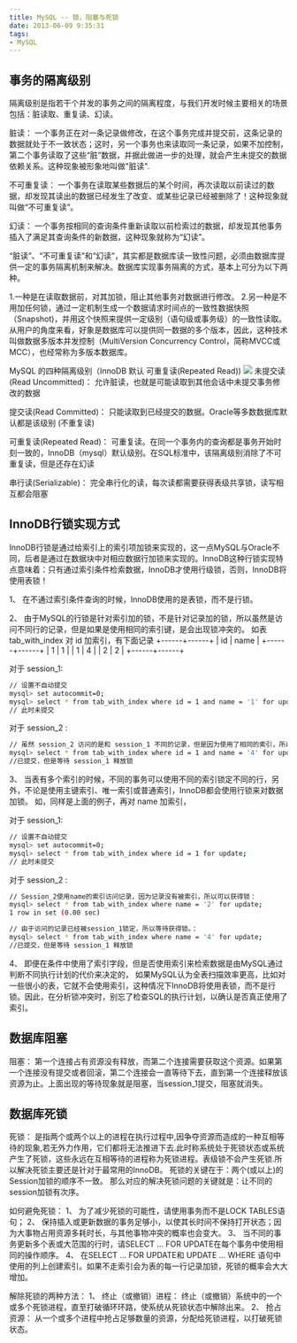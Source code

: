 ```yaml
---
title: MySQL -- 锁，阻塞与死锁
date: 2013-06-09 9:35:31
tags:
- MySQL
---
```



## 事务的隔离级别
隔离级别是指若干个并发的事务之间的隔离程度，与我们开发时候主要相关的场景包括：脏读取、重复读、幻读。

脏读： 一个事务正在对一条记录做修改，在这个事务完成并提交前，这条记录的数据就处于不一致状态；这时，另一个事务也来读取同一条记录，如果不加控制，第二个事务读取了这些“脏”数据，并据此做进一步的处理，就会产生未提交的数据依赖关系。这种现象被形象地叫做"脏读".

不可重复读： 一个事务在读取某些数据后的某个时间，再次读取以前读过的数据，却发现其读出的数据已经发生了改变、或某些记录已经被删除了！这种现象就叫做“不可重复读”。

幻读： 一个事务按相同的查询条件重新读取以前检索过的数据，却发现其他事务插入了满足其查询条件的新数据，这种现象就称为“幻读”。

“脏读”、“不可重复读”和“幻读”，其实都是数据库读一致性问题，必须由数据库提供一定的事务隔离机制来解决。数据库实现事务隔离的方式，基本上可分为以下两种。

1.一种是在读取数据前，对其加锁，阻止其他事务对数据进行修改。
2.另一种是不用加任何锁，通过一定机制生成一个数据请求时间点的一致性数据快照（Snapshot)，并用这个快照来提供一定级别（语句级或事务级）的一致性读取。从用户的角度来看，好象是数据库可以提供同一数据的多个版本，因此，这种技术叫做数据多版本并发控制（MultiVersion Concurrency Control，简称MVCC或MCC），也经常称为多版本数据库。

MySQL 的四种隔离级别（InnoDB 默认 可重复读(Repeated Read))
![](/post_imgs/mysql_1-6-1.png)
未提交读(Read Uncommitted)： 
允许脏读，也就是可能读取到其他会话中未提交事务修改的数据

提交读(Read Committed)： 只能读取到已经提交的数据。Oracle等多数数据库默认都是该级别 (不重复读)

可重复读(Repeated Read)： 可重复读。在同一个事务内的查询都是事务开始时刻一致的，InnoDB（mysql）默认级别。在SQL标准中，该隔离级别消除了不可重复读，但是还存在幻读

串行读(Serializable)： 完全串行化的读，每次读都需要获得表级共享锁，读写相互都会阻塞

## InnoDB行锁实现方式
InnoDB行锁是通过给索引上的索引项加锁来实现的，这一点MySQL与Oracle不同，后者是通过在数据块中对相应数据行加锁来实现的。InnoDB这种行锁实现特点意味着：只有通过索引条件检索数据，InnoDB才使用行级锁，否则，InnoDB将使用表锁！

1、 在不通过索引条件查询的时候，InnoDB使用的是表锁，而不是行锁。

2、 由于MySQL的行锁是针对索引加的锁，不是针对记录加的锁，所以虽然是访问不同行的记录，但是如果是使用相同的索引键，是会出现锁冲突的。
如表 tab_with_index 对 id 加索引，有下面记录
+------+------+
| id   | name |
+------+------+
| 1    | 1    |
| 1    | 4    |
| 2    | 2    |
+------+------+

对于 session_1:
``` bash
// 设置不自动提交
mysql> set autocommit=0;
mysql> select * from tab_with_index where id = 1 and name = '1' for update;
// 此时未提交
```

对于 session_2 :
``` bash
// 虽然 session_2 访问的是和 session_1 不同的记录，但是因为使用了相同的索引，所以需要等待锁：
mysql> select * from tab_with_index where id = 1 and name = '4' for update;
//已提交，但是等待 session_1 释放锁
```

3、 当表有多个索引的时候，不同的事务可以使用不同的索引锁定不同的行，另外，不论是使用主键索引、唯一索引或普通索引，InnoDB都会使用行锁来对数据加锁。
如，同样是上面的例子，再对 name 加索引，

对于 session_1:
``` bash
// 设置不自动提交
mysql> set autocommit=0;
mysql> select * from tab_with_index where id = 1 for update;
// 此时未提交
```

对于 session_2 :
``` bash
// Session_2使用name的索引访问记录，因为记录没有被索引，所以可以获得锁：
mysql> select * from tab_with_index where name = '2' for update;
1 row in set (0.00 sec)

// 由于访问的记录已经被session_1锁定，所以等待获得锁。：
mysql> select * from tab_with_index where name = '4' for update;
//已提交，但是等待 session_1 释放锁
```
4、 即便在条件中使用了索引字段，但是否使用索引来检索数据是由MySQL通过判断不同执行计划的代价来决定的，
如果MySQL认为全表扫描效率更高，比如对一些很小的表，它就不会使用索引，这种情况下InnoDB将使用表锁，而不是行锁。因此，在分析锁冲突时，别忘了检查SQL的执行计划，以确认是否真正使用了索引。


## 数据库阻塞
阻塞： 第一个连接占有资源没有释放，而第二个连接需要获取这个资源。如果第一个连接没有提交或者回滚，第二个连接会一直等待下去，直到第一个连接释放该资源为止。上面出现的等待现象就是阻塞，当session_1提交，阻塞就消失。

## 数据库死锁
死锁： 是指两个或两个以上的进程在执行过程中,因争夺资源而造成的一种互相等待的现象,若无外力作用，它们都将无法推进下去.此时称系统处于死锁状态或系统产生了死锁，这些永远在互相等待的进程称为死锁进程。表级锁不会产生死锁.所以解决死锁主要还是针对于最常用的InnoDB。
死锁的关键在于：两个(或以上)的Session加锁的顺序不一致。
那么对应的解决死锁问题的关键就是：让不同的session加锁有次序。

如何避免死锁：
1、 为了减少死锁的可能性，请使用事务而不是LOCK TABLES语句；
2、 保持插入或更新数据的事务足够小，以使其长时间不保持打开状态；因为大事物占用资源多耗时长，与其他事物冲突的概率也会变大。
3、 当不同的事务更新多个表或大范围的行时，请SELECT ... FOR UPDATE在每个事务中使用相同的操作顺序。
4、 在SELECT ... FOR UPDATE和 UPDATE ... WHERE 语句中使用的列上创建索引。如果不走索引会为表的每一行记录加锁，死锁的概率会大大增加。

解除死锁的两种方法：
1、 终止（或撤销）进程： 终止（或撤销）系统中的一个或多个死锁进程，直至打破循环环路，使系统从死锁状态中解除出来。
2、 抢占资源： 从一个或多个进程中抢占足够数量的资源，分配给死锁进程，以打破死锁状态。

